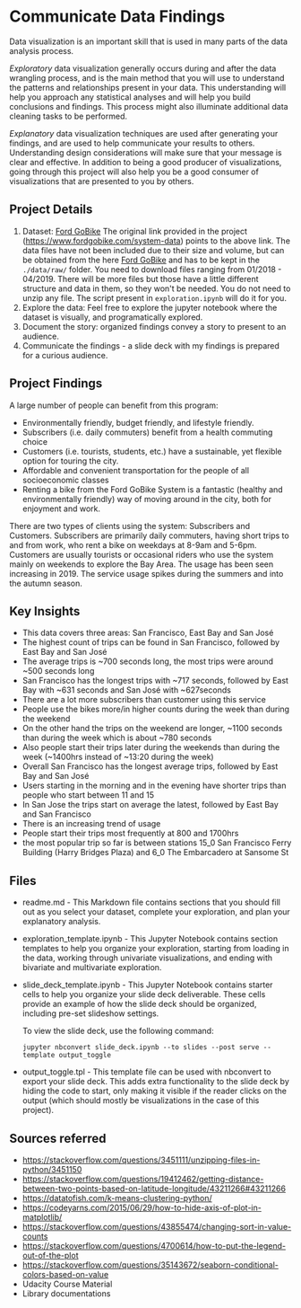 # Communicate Data Findings

Data visualization is an important skill that is used in many parts of the data analysis process.

_Exploratory_ data visualization generally occurs during and after the data wrangling process, and is the main method that you will use to understand the patterns and relationships present in your data. This understanding will help you approach any statistical analyses and will help you build conclusions and findings. This process might also illuminate additional data cleaning tasks to be performed.

_Explanatory_ data visualization techniques are used after generating your findings, and are used to help communicate your results to others. Understanding design considerations will make sure that your message is clear and effective. In addition to being a good producer of visualizations, going through this project will also help you be a good consumer of visualizations that are presented to you by others.

## Project Details

1. Dataset: [Ford GoBike](https://www.lyft.com/bikes/bay-wheels/system-data)
   The original link provided in the project (https://www.fordgobike.com/system-data) points to the above link. The data files have not been included due to their size and volume, but can be obtained from the here [Ford GoBike](https://www.lyft.com/bikes/bay-wheels/system-data) and has to be kept in the `./data/raw/` folder. You need to download files ranging from 01/2018 - 04/2019. There will be more files but those have a little different structure and data in them, so they won't be needed. You do not need to unzip any file. The script present in `exploration.ipynb` will do it for you.
2. Explore the data: Feel free to explore the jupyter notebook where the dataset is visually, and programatically explored.
3. Document the story: organized findings convey a story to present to an audience.
4. Communicate the findings - a slide deck with my findings is prepared for a curious audience.

## Project Findings

A large number of people can benefit from this program:

- Environmentally friendly, budget friendly, and lifestyle friendly.
- Subscribers (i.e. daily commuters) benefit from a health commuting choice
- Customers (i.e. tourists, students, etc.) have a sustainable, yet flexible option for touring the city.
- Affordable and convenient transportation for the people of all socioeconomic classes
- Renting a bike from the Ford GoBike System is a fantastic (healthy and environmentally friendly) way of moving around in the city, both for enjoyment and work.

There are two types of clients using the system: Subscribers and Customers. Subscribers are primarily daily commuters, having short trips to and from work, who rent a bike on weekdays at 8-9am and 5-6pm. Customers are usually tourists or occasional riders who use the system mainly on weekends to explore the Bay Area. The usage has been seen increasing in 2019. The service usage spikes during the summers and into the autumn season.

## Key Insights

- This data covers three areas: San Francisco, East Bay and San José
- The highest count of trips can be found in San Francisco, followed by East Bay and San José
- The average trips is ~700 seconds long, the most trips were around ~500 seconds long
- San Francisco has the longest trips with ~717 seconds, followed by East Bay with ~631 seconds and San José with ~627seconds
- There are a lot more subscribers than customer using this service
- People use the bikes more/in higher counts during the week than during the weekend
- On the other hand the trips on the weekend are longer, ~1100 seconds than during the week which is about ~780 seconds
- Also people start their trips later during the weekends than during the week (~1400hrs instead of ~13:20 during the week)
- Overall San Francisco has the longest average trips, followed by East Bay and San José
- Users starting in the morning and in the evening have shorter trips than people who start between 11 and 15
- In San Jose the trips start on average the latest, followed by East Bay and San Francisco
- There is an increasing trend of usage
- People start their trips most frequently at 800 and 1700hrs
- the most popular trip so far is between stations 15_0 San Francisco Ferry Building (Harry Bridges Plaza) and 6_0 The Embarcadero at Sansome St

## Files

- readme.md - This Markdown file contains sections that you should fill out as you select your dataset, complete your exploration, and plan your explanatory analysis.

- exploration_template.ipynb - This Jupyter Notebook contains section templates to help you organize your exploration, starting from loading in the data, working through univariate visualizations, and ending with bivariate and multivariate exploration.

- slide_deck_template.ipynb - This Jupyter Notebook contains starter cells to help you organize your slide deck deliverable. These cells provide an example of how the slide deck should be organized, including pre-set slideshow settings.

  To view the slide deck, use the following command:

  `jupyter nbconvert slide_deck.ipynb --to slides --post serve --template output_toggle`

- output_toggle.tpl - This template file can be used with nbconvert to export your slide deck. This adds extra functionality to the slide deck by hiding the code to start, only making it visible if the reader clicks on the output (which should mostly be visualizations in the case of this project).

## Sources referred

- https://stackoverflow.com/questions/3451111/unzipping-files-in-python/3451150
- https://stackoverflow.com/questions/19412462/getting-distance-between-two-points-based-on-latitude-longitude/43211266#43211266
- https://datatofish.com/k-means-clustering-python/
- https://codeyarns.com/2015/06/29/how-to-hide-axis-of-plot-in-matplotlib/
- https://stackoverflow.com/questions/43855474/changing-sort-in-value-counts
- https://stackoverflow.com/questions/4700614/how-to-put-the-legend-out-of-the-plot
- https://stackoverflow.com/questions/35143672/seaborn-conditional-colors-based-on-value
- Udacity Course Material
- Library documentations
